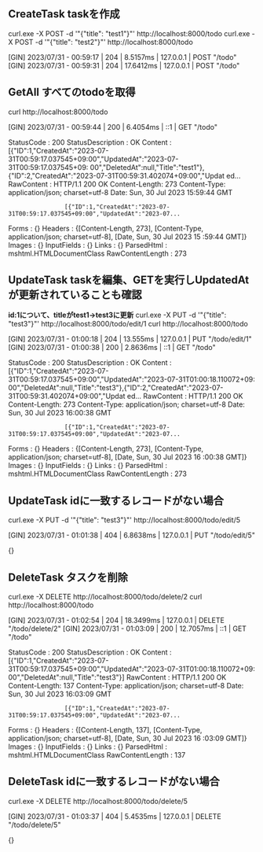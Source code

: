 ## CreateTask taskを作成
curl.exe -X POST -d '"{\"title\": \"test1\"}"' http://localhost:8000/todo
curl.exe -X POST -d '"{\"title\": \"test2\"}"' http://localhost:8000/todo

[GIN] 2023/07/31 - 00:59:17 | 204 |      8.5157ms |       127.0.0.1 | POST     "/todo"
[GIN] 2023/07/31 - 00:59:31 | 204 |     17.6412ms |       127.0.0.1 | POST     "/todo"

## GetAll すべてのtodoを取得
curl http://localhost:8000/todo

[GIN] 2023/07/31 - 00:59:44 | 200 |      6.4054ms |             ::1 | GET      "/todo"

StatusCode        : 200
StatusDescription : OK
Content           : [{"ID":1,"CreatedAt":"2023-07-31T00:59:17.037545+09:00","UpdatedAt":"2023-07-31T00:59:17.037545+09:
                    00","DeletedAt":null,"Title":"test1"},{"ID":2,"CreatedAt":"2023-07-31T00:59:31.402074+09:00","Updat
                    ed...
RawContent        : HTTP/1.1 200 OK
                    Content-Length: 273
                    Content-Type: application/json; charset=utf-8
                    Date: Sun, 30 Jul 2023 15:59:44 GMT

                    [{"ID":1,"CreatedAt":"2023-07-31T00:59:17.037545+09:00","UpdatedAt":"2023-07...
Forms             : {}
Headers           : {[Content-Length, 273], [Content-Type, application/json; charset=utf-8], [Date, Sun, 30 Jul 2023 15
                    :59:44 GMT]}
Images            : {}
InputFields       : {}
Links             : {}
ParsedHtml        : mshtml.HTMLDocumentClass
RawContentLength  : 273

## UpdateTask taskを編集、GETを実行しUpdatedAtが更新されていることも確認
**id:1について、titleがtest1→test3に更新**
curl.exe -X PUT -d '"{\"title\": \"test3\"}"' http://localhost:8000/todo/edit/1
curl http://localhost:8000/todo

[GIN] 2023/07/31 - 01:00:18 | 204 |      13.555ms |       127.0.0.1 | PUT      "/todo/edit/1"
[GIN] 2023/07/31 - 01:00:38 | 200 |      2.8636ms |             ::1 | GET      "/todo"

StatusCode        : 200
StatusDescription : OK
Content           : [{"ID":1,"CreatedAt":"2023-07-31T00:59:17.037545+09:00","UpdatedAt":"2023-07-31T01:00:18.110072+09:
                    00","DeletedAt":null,"Title":"test3"},{"ID":2,"CreatedAt":"2023-07-31T00:59:31.402074+09:00","Updat
                    ed...
RawContent        : HTTP/1.1 200 OK
                    Content-Length: 273
                    Content-Type: application/json; charset=utf-8
                    Date: Sun, 30 Jul 2023 16:00:38 GMT

                    [{"ID":1,"CreatedAt":"2023-07-31T00:59:17.037545+09:00","UpdatedAt":"2023-07...
Forms             : {}
Headers           : {[Content-Length, 273], [Content-Type, application/json; charset=utf-8], [Date, Sun, 30 Jul 2023 16
                    :00:38 GMT]}
Images            : {}
InputFields       : {}
Links             : {}
ParsedHtml        : mshtml.HTMLDocumentClass
RawContentLength  : 273

## UpdateTask idに一致するレコードがない場合
curl.exe -X PUT -d '"{\"title\": \"test3\"}"' http://localhost:8000/todo/edit/5

[GIN] 2023/07/31 - 01:01:38 | 404 |      6.8638ms |       127.0.0.1 | PUT      "/todo/edit/5"

{}

## DeleteTask タスクを削除
curl.exe -X DELETE http://localhost:8000/todo/delete/2
curl http://localhost:8000/todo

[GIN] 2023/07/31 - 01:02:54 | 204 |     18.3499ms |       127.0.0.1 | DELETE   "/todo/delete/2"
[GIN] 2023/07/31 - 01:03:09 | 200 |     12.7057ms |             ::1 | GET      "/todo"

StatusCode        : 200
StatusDescription : OK
Content           : [{"ID":1,"CreatedAt":"2023-07-31T00:59:17.037545+09:00","UpdatedAt":"2023-07-31T01:00:18.110072+09:
                    00","DeletedAt":null,"Title":"test3"}]
RawContent        : HTTP/1.1 200 OK
                    Content-Length: 137
                    Content-Type: application/json; charset=utf-8
                    Date: Sun, 30 Jul 2023 16:03:09 GMT

                    [{"ID":1,"CreatedAt":"2023-07-31T00:59:17.037545+09:00","UpdatedAt":"2023-07...
Forms             : {}
Headers           : {[Content-Length, 137], [Content-Type, application/json; charset=utf-8], [Date, Sun, 30 Jul 2023 16
                    :03:09 GMT]}
Images            : {}
InputFields       : {}
Links             : {}
ParsedHtml        : mshtml.HTMLDocumentClass
RawContentLength  : 137

## DeleteTask idに一致するレコードがない場合
curl.exe -X DELETE http://localhost:8000/todo/delete/5

[GIN] 2023/07/31 - 01:03:37 | 404 |      5.4535ms |       127.0.0.1 | DELETE   "/todo/delete/5"

{}
